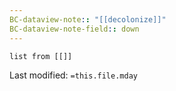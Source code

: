 ```yaml
---
BC-dataview-note:: "[[decolonize]]"
BC-dataview-note-field:: down
---
```

```dataview
list from [[]]
```


Last modified: `=this.file.mday`